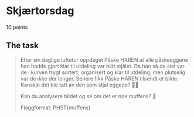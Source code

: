 # Skjærtorsdag
10 points

## The task
>Etter sin daglige luftetur oppdaget Påske HAREN at alle påskeeggene han hadde gjort klar til utdeling var blitt stjålet. Da han så de sist var de i kurven trygt sortert, organisert og klar til utdeling, men plutselig var de ikke der lenger. Senere fikk Påske HAREN tilsendt et bilde. Kanskje det ble tatt av den som stjal eggene? 🥚🐇
>
>Kan du analysere bildet og se om det er noe muffens? 🧁
>
>Flaggformat: PHST{muffens}
